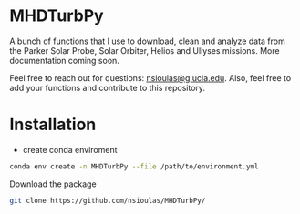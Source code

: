 # MHDTurbPy

A bunch of functions that I use to download, clean and analyze data from the Parker Solar Probe, Solar Orbiter, Helios and Ullyses missions. More documentation coming soon.

Feel free to reach out for questions: nsioulas@g.ucla.edu.
Also, feel free to add your functions and contribute to this repository.



# Installation
  - create conda enviroment
  
```bash
conda env create -n MHDTurbPy --file /path/to/environment.yml
```

Download the package
``` bash
git clone https://github.com/nsioulas/MHDTurbPy/
```
